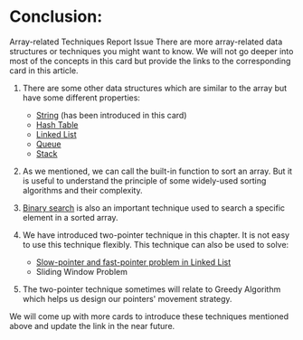 # Conclusion:
Array-related Techniques
Report Issue
There are more array-related data structures or techniques you might want to know. We will not go deeper into most of the concepts in this card but provide the links to the corresponding card in this article.

1. There are some other data structures which are similar to the array but have some different properties:

   - [String](https://leetcode.com/explore/learn/card/array-and-string/203/introduction-to-string/) (has been introduced in this card)
   - [Hash Table](https://leetcode.com/explore/learn/card/hash-table/)
   - [Linked List](https://leetcode.com/explore/learn/card/linked-list/)
   - [Queue](https://leetcode.com/explore/learn/card/queue-stack/228/first-in-first-out-data-structure/)
   - [Stack](https://leetcode.com/explore/learn/card/queue-stack/230/usage-stack/)
2. As we mentioned, we can call the built-in function to sort an array. But it is useful to understand the principle of some widely-used sorting algorithms and their complexity.

3. [Binary search](https://leetcode.com/explore/learn/card/binary-search/) is also an important technique used to search a specific element in a sorted array.

4. We have introduced two-pointer technique in this chapter. It is not easy to use this technique flexibly. This technique can also be used to solve:

    - [Slow-pointer and fast-pointer problem in Linked List](https://leetcode.com/explore/learn/card/linked-list/214/linked-list-two-pointer/)
    - Sliding Window Problem
5. The two-pointer technique sometimes will relate to Greedy Algorithm which helps us design our pointers' movement strategy.

We will come up with more cards to introduce these techniques mentioned above and update the link in the near future.